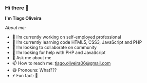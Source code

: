 ### Hi there 👋
**I'm Tiago Oliveira**

_About me:_
- 🔭 I’m currently working on self-employed professional
- 🌱 I’m currently learning code HTML5, CSS3, JavaScript and PHP
- 👯 I’m looking to collaborate on community
- 🤔 I’m looking for help with PHP and JavaScript
- 💬 Ask me about me
- 📫 How to reach me: tiago.oliveira06@gmail.com
- 😄 Pronouns: What???
- ⚡ Fun fact: 🤔

<!--
**Otiago06/Otiago06** is a ✨ _special_ ✨ repository because its `README.md` (this file) appears on your GitHub profile.

Here are some ideas to get you started:

- 🔭 I’m currently working on ...
- 🌱 I’m currently learning ...
- 👯 I’m looking to collaborate on ...
- 🤔 I’m looking for help with ...
- 💬 Ask me about ...
- 📫 How to reach me: ...
- 😄 Pronouns: ...
- ⚡ Fun fact: ...
-->
